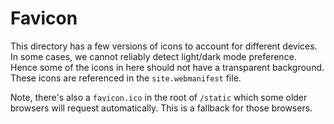 # Favicon

This directory has a few versions of icons to account for different devices. In
some cases, we cannot reliably detect light/dark mode preference. Hence some of
the icons in here should not have a transparent background. These icons are
referenced in the `site.webmanifest` file.

Note, there's also a `favicon.ico` in the root of `/static` which some older
browsers will request automatically. This is a fallback for those browsers.
